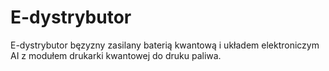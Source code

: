 # E-dystrybutor
E-dystrybutor bęzyzny zasilany baterią kwantową i układem elektroniczym AI z modułem drukarki kwantowej do druku paliwa. 
